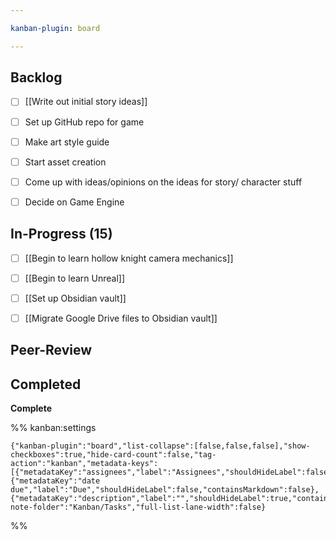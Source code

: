 ```yaml
---

kanban-plugin: board

---
```


## Backlog

- [ ] [[Write out initial story ideas]]
- [ ] Set up GitHub repo for game
- [ ] Make art style guide
- [ ] Start asset creation
- [ ] Come up with ideas/opinions on the ideas for story/ character stuff
- [ ] Decide on Game Engine


## In-Progress (15)

- [ ] [[Begin to learn hollow knight camera mechanics]]
- [ ] [[Begin to learn Unreal]]
- [ ] [[Set up Obsidian vault]]
- [ ] [[Migrate Google Drive files to Obsidian vault]]


## Peer-Review



## Completed

**Complete**




%% kanban:settings
```
{"kanban-plugin":"board","list-collapse":[false,false,false],"show-checkboxes":true,"hide-card-count":false,"tag-action":"kanban","metadata-keys":[{"metadataKey":"assignees","label":"Assignees","shouldHideLabel":false,"containsMarkdown":false},{"metadataKey":"date due","label":"Due","shouldHideLabel":false,"containsMarkdown":false},{"metadataKey":"description","label":"","shouldHideLabel":true,"containsMarkdown":true}],"new-note-folder":"Kanban/Tasks","full-list-lane-width":false}
```
%%